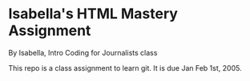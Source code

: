# Isabella's HTML Mastery Assignment

By Isabella, Intro Coding for Journalists class

This repo is a class assignment to learn git. It is due Jan Feb 1st, 2005.
